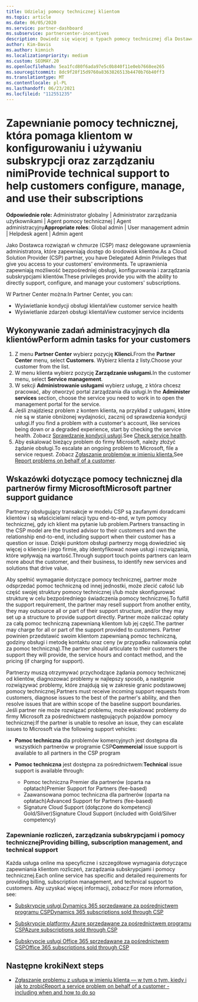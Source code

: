 ```yaml
---
title: Udzielaj pomocy technicznej klientom
ms.topic: article
ms.date: 06/05/2020
ms.service: partner-dashboard
ms.subservice: partnercenter-incentives
description: Dowiedz się więcej o typach pomocy technicznej dla Dostawca rozwiązań w chmurze programu mogą zaoferować swoim klientom.
author: Kim-Davis
ms.author: kimnich
ms.localizationpriority: medium
ms.custom: SEOMAY.20
ms.openlocfilehash: 5ea1fcd80f6ada97e5c0b840f11e0eb7668ee265
ms.sourcegitcommit: 8dc9f28f15d9760a8363826513b4470b76b40ff3
ms.translationtype: MT
ms.contentlocale: pl-PL
ms.lasthandoff: 06/23/2021
ms.locfileid: "112551235"
---
```

# <a name="provide-technical-support-to-help-customers-configure-manage-and-use-their-subscriptions"></a><span data-ttu-id="b5f09-103">Zapewnianie pomocy technicznej, która pomaga klientom w konfigurowaniu i używaniu subskrypcji oraz zarządzaniu nimi</span><span class="sxs-lookup"><span data-stu-id="b5f09-103">Provide technical support to help customers configure, manage, and use their subscriptions</span></span>


<span data-ttu-id="b5f09-104">**Odpowiednie role:** Administrator globalny | Administrator zarządzania użytkownikami | Agent pomocy technicznej | Agent administracyjny</span><span class="sxs-lookup"><span data-stu-id="b5f09-104">**Appropriate roles**: Global admin | User management admin | Helpdesk agent | Admin agent</span></span>

<span data-ttu-id="b5f09-105">Jako Dostawca rozwiązań w chmurze (CSP) masz delegowane uprawnienia administratora, które zapewniają dostęp do środowisk klientów.</span><span class="sxs-lookup"><span data-stu-id="b5f09-105">As a Cloud Solution Provider (CSP) partner, you have Delegated Admin Privileges that give you access to your customers' environments.</span></span> <span data-ttu-id="b5f09-106">Te uprawnienia zapewniają możliwość bezpośredniej obsługi, konfigurowania i zarządzania subskrypcjami klientów.</span><span class="sxs-lookup"><span data-stu-id="b5f09-106">These privileges provide you with the ability to directly support, configure, and manage your customers' subscriptions.</span></span>

<span data-ttu-id="b5f09-107">W Partner Center można:</span><span class="sxs-lookup"><span data-stu-id="b5f09-107">In Partner Center, you can:</span></span>

- <span data-ttu-id="b5f09-108">Wyświetlanie kondycji obsługi klienta</span><span class="sxs-lookup"><span data-stu-id="b5f09-108">View customer service health</span></span>
- <span data-ttu-id="b5f09-109">Wyświetlanie zdarzeń obsługi klienta</span><span class="sxs-lookup"><span data-stu-id="b5f09-109">View customer service incidents</span></span>

## <a name="perform-admin-tasks-for-your-customers"></a><span data-ttu-id="b5f09-110">Wykonywanie zadań administracyjnych dla klientów</span><span class="sxs-lookup"><span data-stu-id="b5f09-110">Perform admin tasks for your customers</span></span>

1. <span data-ttu-id="b5f09-111">Z menu **Partner Center** wybierz pozycję **Klienci.**</span><span class="sxs-lookup"><span data-stu-id="b5f09-111">From the **Partner Center** menu, select **Customers**.</span></span> <span data-ttu-id="b5f09-112">Wybierz klienta z listy.</span><span class="sxs-lookup"><span data-stu-id="b5f09-112">Choose your customer from the list.</span></span>
2. <span data-ttu-id="b5f09-113">W menu klienta wybierz pozycję **Zarządzanie usługami.**</span><span class="sxs-lookup"><span data-stu-id="b5f09-113">In the customer menu, select **Service management**.</span></span>
3. <span data-ttu-id="b5f09-114">W sekcji **Administrowanie usługami** wybierz usługę, z która chcesz pracować, aby otworzyć portal zarządzania dla usługi.</span><span class="sxs-lookup"><span data-stu-id="b5f09-114">In the **Administer services** section, choose the service you need to work in to open the management portal for the service.</span></span>
4. <span data-ttu-id="b5f09-115">Jeśli znajdziesz problem z kontem klienta, na przykład z usługami, które nie są w stanie obniżonej wydajności, zacznij od sprawdzenia kondycji usługi.</span><span class="sxs-lookup"><span data-stu-id="b5f09-115">If you find a problem with a customer's account, like services being down or a degraded experience, start by checking the service health.</span></span> <span data-ttu-id="b5f09-116">Zobacz [Sprawdzanie kondycji usługi](check-service-health.md).</span><span class="sxs-lookup"><span data-stu-id="b5f09-116">See [Check service health](check-service-health.md).</span></span>
5. <span data-ttu-id="b5f09-117">Aby eskalować bieżący problem do firmy Microsoft, należy złożyć żądanie obsługi.</span><span class="sxs-lookup"><span data-stu-id="b5f09-117">To escalate an ongoing problem to Microsoft, file a service request.</span></span> <span data-ttu-id="b5f09-118">Zobacz [Zgłaszanie problemów w imieniu klienta.](report-problems-on-behalf-of-a-customer.md)</span><span class="sxs-lookup"><span data-stu-id="b5f09-118">See [Report problems on behalf of a customer](report-problems-on-behalf-of-a-customer.md).</span></span>

## <a name="microsoft-partner-support-guidance"></a><span data-ttu-id="b5f09-119">Wskazówki dotyczące pomocy technicznej dla partnerów firmy Microsoft</span><span class="sxs-lookup"><span data-stu-id="b5f09-119">Microsoft partner support guidance</span></span>

<span data-ttu-id="b5f09-120">Partnerzy obsługujący transakcje w modelu CSP są zaufanymi doradcami klientów i są właścicielami relacji typu end-to-end, w tym pomocy technicznej, gdy ich klient ma pytanie lub problem.</span><span class="sxs-lookup"><span data-stu-id="b5f09-120">Partners transacting in the CSP model are the trusted advisor to their customers and own the relationship end-to-end, including support when their customer has a question or issue.</span></span> <span data-ttu-id="b5f09-121">Dzięki punktom obsługi partnerzy mogą dowiedzieć się więcej o kliencie i jego firmie, aby identyfikować nowe usługi i rozwiązania, które wpływają na wartość.</span><span class="sxs-lookup"><span data-stu-id="b5f09-121">Through support touch points partners can learn more about the customer, and their business, to identify new services and solutions that drive value.</span></span>

<span data-ttu-id="b5f09-122">Aby spełnić wymaganie dotyczące pomocy technicznej, partner może odsprzedać pomoc techniczną od innej jednostki, może zlecić całość lub część swojej struktury pomocy technicznej i/lub może skonfigurować strukturę w celu bezpośredniego świadczenia pomocy technicznej.</span><span class="sxs-lookup"><span data-stu-id="b5f09-122">To fulfill the support requirement, the partner may resell support from another entity, they may outsource all or part of their support structure, and/or they may set up a structure to provide support directly.</span></span>  <span data-ttu-id="b5f09-123">Partner może naliczać opłaty za całą pomoc techniczną zapewnianą klientom lub jej część.</span><span class="sxs-lookup"><span data-stu-id="b5f09-123">The partner may charge for all or part of the support provided to customers.</span></span> <span data-ttu-id="b5f09-124">Partner powinien przedstawić swoim klientom zapewnianą pomoc techniczną, godziny obsługi i metodę kontaktu oraz ceny (w przypadku naliowania opłat za pomoc techniczną).</span><span class="sxs-lookup"><span data-stu-id="b5f09-124">The partner should articulate to their customers the support they will provide, the service hours and contact method, and the pricing (if charging for support).</span></span> 

<span data-ttu-id="b5f09-125">Partnerzy muszą otrzymywać przychodzące żądania pomocy technicznej od klientów, diagnozować problemy w najlepszy sposób, a następnie rozwiązywać problemy, które znajdują się w zakresie granic podstawowej pomocy technicznej.</span><span class="sxs-lookup"><span data-stu-id="b5f09-125">Partners must receive incoming support requests from customers, diagnose issues to the best of the partner's ability, and then resolve issues that are within scope of the baseline support boundaries.</span></span> <span data-ttu-id="b5f09-126">Jeśli partner nie może rozwiązać problemu, może eskalować problemy do firmy Microsoft za pośrednictwem następujących pojazdów pomocy technicznej:</span><span class="sxs-lookup"><span data-stu-id="b5f09-126">If the partner is unable to resolve an issue, they can escalate issues to Microsoft via the following support vehicles:</span></span>

- <span data-ttu-id="b5f09-127">**Pomoc techniczna** dla problemów komercyjnych jest dostępna dla wszystkich partnerów w programie CSP</span><span class="sxs-lookup"><span data-stu-id="b5f09-127">**Commercial** issue support is available to all partners in the CSP program</span></span>

- <span data-ttu-id="b5f09-128">**Pomoc techniczna** jest dostępna za pośrednictwem:</span><span class="sxs-lookup"><span data-stu-id="b5f09-128">**Technical** issue support is available through:</span></span>

  - <span data-ttu-id="b5f09-129">Pomoc techniczna Premier dla partnerów (oparta na opłatach)</span><span class="sxs-lookup"><span data-stu-id="b5f09-129">Premier Support for Partners (fee-based)</span></span>
  - <span data-ttu-id="b5f09-130">Zaawansowana pomoc techniczna dla partnerów (oparta na opłatach)</span><span class="sxs-lookup"><span data-stu-id="b5f09-130">Advanced Support for Partners (fee-based)</span></span>
  - <span data-ttu-id="b5f09-131">Signature Cloud Support (dołączone do kompetencji Gold/Silver)</span><span class="sxs-lookup"><span data-stu-id="b5f09-131">Signature Cloud Support (included with Gold/Silver competency)</span></span>

### <a name="providing-billing-subscription-management-and-technical-support"></a><span data-ttu-id="b5f09-132">Zapewnianie rozliczeń, zarządzania subskrypcjami i pomocy technicznej</span><span class="sxs-lookup"><span data-stu-id="b5f09-132">Providing billing, subscription management, and technical support</span></span> 

<span data-ttu-id="b5f09-133">Każda usługa online ma specyficzne i szczegółowe wymagania dotyczące zapewniania klientom rozliczeń, zarządzania subskrypcjami i pomocy technicznej.</span><span class="sxs-lookup"><span data-stu-id="b5f09-133">Each online service has specific and detailed requirements for providing billing, subscription management, and technical support to customers.</span></span> <span data-ttu-id="b5f09-134">Aby uzyskać więcej informacji, zobacz:</span><span class="sxs-lookup"><span data-stu-id="b5f09-134">For more information, see:</span></span>

- [<span data-ttu-id="b5f09-135">Subskrypcje usługi Dynamics 365 sprzedawane za pośrednictwem programu CSP</span><span class="sxs-lookup"><span data-stu-id="b5f09-135">Dynamics 365 subscriptions sold through CSP</span></span>](https://www.microsoftpartnercommunity.com/t5/CSP/Microsoft-Partner-Support-Guidance/m-p/5262#M30)

- [<span data-ttu-id="b5f09-136">Subskrypcje platformy Azure sprzedawane za pośrednictwem programu CSP</span><span class="sxs-lookup"><span data-stu-id="b5f09-136">Azure subscriptions sold through CSP</span></span>](https://www.microsoftpartnercommunity.com/t5/CSP/Microsoft-Partner-Support-Guidance/m-p/5263#M31)

- [<span data-ttu-id="b5f09-137">Subskrypcje usługi Office 365 sprzedawane za pośrednictwem CSP</span><span class="sxs-lookup"><span data-stu-id="b5f09-137">Office 365 subscriptions sold through CSP</span></span>](https://www.microsoftpartnercommunity.com/t5/CSP/Microsoft-Partner-Support-Guidance/m-p/5264#M32)

## <a name="next-steps"></a><span data-ttu-id="b5f09-138">Następne kroki</span><span class="sxs-lookup"><span data-stu-id="b5f09-138">Next steps</span></span>

- [<span data-ttu-id="b5f09-139">Zgłaszanie problemu z usługą w imieniu klienta — w tym o tym, kiedy i jak to zrobić</span><span class="sxs-lookup"><span data-stu-id="b5f09-139">Report a service problem on behalf of a customer - including when and how to do so</span></span>](report-problems-on-behalf-of-a-customer.md)